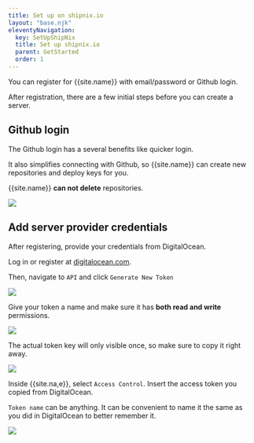 ```yaml
---
title: Set up on shipnix.io
layout: "base.njk"
eleventyNavigation:
  key: SetUpShipNix
  title: Set up shipnix.io
  parent: GetStarted
  order: 1
---
```


You can register for {{site.name}} with email/password or Github login.

After registration, there are a few initial steps before you can create a server.

## Github login

The Github login has a several benefits like quicker login.

It also simplifies connecting with Github, so {{site.name}} can create new repositories and deploy keys for you.

{{site.name}} **can not delete** repositories.

<a href="/images/githublogin.webp"><img src="/images/githublogin.webp" /></a>

## Add server provider credentials

After registering, provide your credentials from DigitalOcean.

Log in or register at [digitalocean.com](https://www.digitalocean.com/).

Then, navigate to `API` and click `Generate New Token`

<a href="/images/digitalocean-api.webp"><img src="/images/digitalocean-api.webp" /></a>

Give your token a name and make sure it has **both read and write** permissions.

<a href="/images/digitalocean-access-token.webp" ><img src="/images/digitalocean-access-token.webp" /></a>

The actual token key will only visible once, so make sure to copy it right away.

<a href="/images/digitalocean-generated-token.webp"><img src="/images/digitalocean-generated-token.webp" /></a>

Inside {{site.na,e}}, select `Access Control`. Insert the access token you copied from DigitalOcean.

`Token name` can be anything. It can be convenient to name it the same as you did in DigitalOcean to better remember it.

<a href="/images/ship-nix-access-control.webp"><img src="/images/ship-nix-access-control.webp" /></a>
